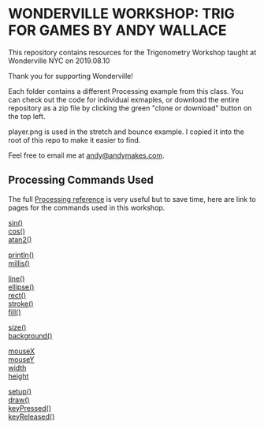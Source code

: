 # WONDERVILLE WORKSHOP: TRIG FOR GAMES BY ANDY WALLACE

This repository contains resources for the Trigonometry Workshop taught at Wonderville NYC on 2019.08.10

Thank you for supporting Wonderville!

Each folder contains a different Processing example from this class. You can check out the code for individual exmaples, or download the entire repository as a zip file by clicking the green "clone or download" button on the top left.

player.png is used in the stretch and bounce example. I copied it into the root of this repo to make it easier to find.

Feel free to email me at andy@andymakes.com.

## Processing Commands Used

The full [Processing reference](https://processing.org/reference/) is very useful but to save time, here are link to pages for the commands used in this workshop.

[sin()](https://processing.org/reference/sin_.html)<br>
[cos()](https://processing.org/reference/cos_.html)<br>
[atan2()](https://processing.org/reference/atan2_.html)

[println()](https://processing.org/reference/println_.html)<br>
[millis()](https://processing.org/reference/millis_.html)

[line()](https://processing.org/reference/line_.html)<br>
[ellipse()](https://processing.org/reference/ellipse_.html)<br>
[rect()](https://processing.org/reference/rect_.html)<br>
[stroke()](https://processing.org/reference/stroke_.html)<br>
[fill()](https://processing.org/reference/fill_.html)

[size()](https://processing.org/reference/size_.html)<br>
[background()](https://processing.org/reference/background_.html)

[mouseX](https://processing.org/reference/mouseX.html)<br>
[mouseY](https://processing.org/reference/mouseY.html)<br>
[width](https://processing.org/reference/width.html)<br>
[height](https://processing.org/reference/height.html)

[setup()](https://processing.org/reference/setup_.html)<br>
[draw()](https://processing.org/reference/draw_.html)<br>
[keyPressed()](https://processing.org/reference/keyPressed_.html)<br>
[keyReleased()](https://processing.org/reference/keyReleased_.html)
